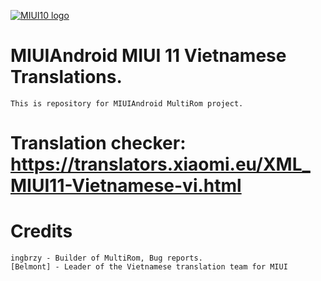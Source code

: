 [![MIUI10 logo](https://camo.githubusercontent.com/2c64916defd22947201df75ee3eb80b1aea94541/68747470733a2f2f692e696d6775722e636f6d2f4134344f6143472e676966)](https://miui.vn/)


# MIUIAndroid MIUI 11 Vietnamese Translations.
	This is repository for MIUIAndroid MultiRom project.

# Translation checker: https://translators.xiaomi.eu/XML_MIUI11-Vietnamese-vi.html

# Credits
    ingbrzy - Builder of MultiRom, Bug reports.
    [Belmont] - Leader of the Vietnamese translation team for MIUI
